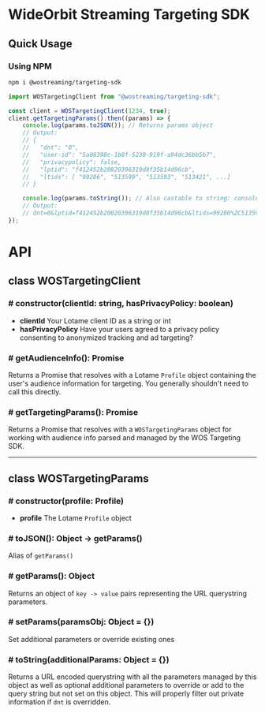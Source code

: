 # WideOrbit Streaming Targeting SDK

## Quick Usage

### Using NPM

```bash
npm i @wostreaming/targeting-sdk
```

```js
import WOSTargetingClient from "@wostreaming/targeting-sdk";

const client = WOSTargetingClient(1234, true);
client.getTargetingParams().then((params) => {
	console.log(params.toJSON()); // Returns params object
	// Output:
	// {
	//   "dnt": "0",
	//   "user-id": "5a08398c-1b8f-5230-919f-a94dc36bb5b7",
	//   "privacypolicy": false,
	//   "lptid": "f412452b20820396319d8f35b14d96cb",
	//   "ltids": [ "99286", "513599", "513593", "513421", ...]
	// }

	console.log(params.toString()); // Also castable to string: console.log(`?${params}`)
	// Output:
	// dnt=0&lptid=f412452b20820396319d8f35b14d96cb&ltids=99286%2C513599%2C513593%2C513421&privacypolicy=false&user-id=5a08398c-1b8f-5230-919f-a94dc36bb5b7
});
```

# API

## **class** WOSTargetingClient

### # constructor(clientId: string, hasPrivacyPolicy: boolean)

- **clientId** Your Lotame client ID as a string or int
- **hasPrivacyPolicy** Have your users agreed to a privacy policy consenting to anonymized tracking and ad targeting?

### # getAudienceInfo(): Promise<Profile>

Returns a Promise that resolves with a Lotame `Profile` object containing the user's audience information for targeting.
You generally shouldn't need to call this directly.

### # getTargetingParams(): Promise<WOSTargetingParams>

Returns a Promise that resolves with a `WOSTargetingParams` object for working with audience info parsed and managed by the WOS Targeting SDK.

---

## **class** WOSTargetingParams

### # constructor(profile: Profile)

- **profile** The Lotame `Profile` object

### # toJSON(): Object -> getParams()

Alias of `getParams()`

### # getParams(): Object

Returns an object of `key -> value` pairs representing the URL querystring parameters.

### # setParams(paramsObj: Object = {})

Set additional parameters or override existing ones

### # toString(additionalParams: Object = {})

Returns a URL encoded querystring with all the parameters managed by this object
as well as optional additional parameters to override or add to the query string but not set
on this object. This will properly filter out private information if `dnt` is overridden.
